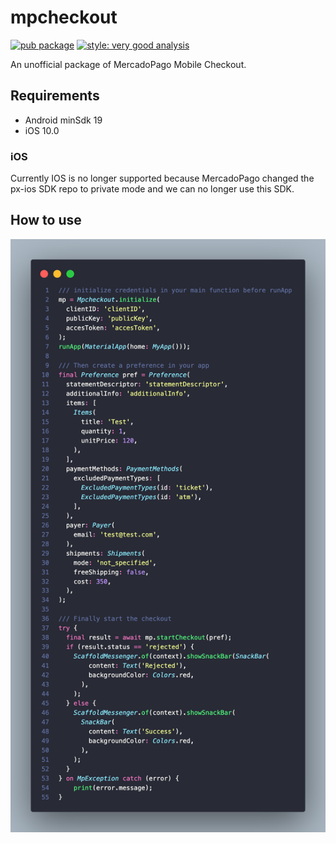 # mpcheckout
[![pub package](https://img.shields.io/pub/v/mpcheckout.svg)](https://pub.dev/packages/mpcheckout)
[![style: very good analysis](https://img.shields.io/badge/style-very_good_analysis-B22C89.svg)](https://pub.dev/packages/very_good_analysis)

An unofficial package of MercadoPago Mobile Checkout.

## Requirements

- Android minSdk 19
- iOS 10.0

### iOS

Currently IOS is no longer supported because MercadoPago changed the px-ios SDK repo to private mode and we can no longer use this SDK.

## How to use

![](mpcheckout-example.png)

